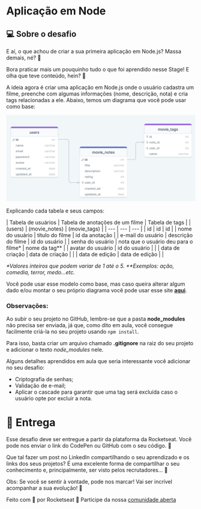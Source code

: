 # Aplicação em Node

## 💻 Sobre o desafio

E aí, o que achou de criar a sua primeira aplicação em Node.js? Massa demais, né? 💜

Bora praticar mais um pouquinho tudo o que foi aprendido nesse Stage!
E olha que teve conteúdo, hein? 👀

A ideia agora é criar uma aplicação em Node.js onde o usuário cadastra um filme, preenche com algumas informações (nome, descrição, nota) e cria tags relacionadas a ele.
Abaixo, temos um diagrama que você pode usar como base:

![Tables](./assets/tables.png)

Explicando cada tabela e seus campos:

| Tabela de usuários | Tabela de anotações de um filme | Tabela de tags |
| (users) | (movie_notes) | (movie_tags) |
| --- | --- | --- |
| id | id | id |
| nome do usuário | título do filme | id da anotação |
| e-mail do usuário | descrição do filme | id do usuário |
| senha do usuário | nota que o usuário deu para o filme\* | nome da tag\*\* |
| avatar do usuário | id do usuário | |
| data de criação | data de criação | |
| data de edição | data de edição | |

_\*Valores inteiros que podem variar de 1 até o 5._
_\*\*Exemplos: ação, comedia, terror, medo...etc._

Você pode usar esse modelo como base, mas caso queira alterar algum dado e/ou montar o seu próprio diagrama você pode usar esse site **[aqui](https://drawsql.app/)**.

### **Observações:**

Ao subir o seu projeto no GitHub, lembre-se que a pasta **node_modules** não precisa ser enviada, já que, como dito em aula, você consegue facilmente criá-la no seu projeto usando `npm install`.

Para isso, basta criar um arquivo chamado **.gitignore** na raiz do seu projeto e adicionar o texto _node_modules_ nele.

Alguns detalhes aprendidos em aula que seria interessante você adicionar no seu desafio:

- Criptografia de senhas;
- Validação de e-mail;
- Aplicar o cascade para garantir que uma tag será excluída caso o usuário opte por excluir a nota.

# 📅 Entrega

Esse desafio deve ser entregue a partir da plataforma da Rocketseat.
Você pode nos enviar o link do CodePen ou GitHub com o seu código. 💜

Que tal fazer um post no LinkedIn compartilhando o seu aprendizado e os links dos seus projetos?
É uma excelente forma de compartilhar o seu conhecimento e, principalmente, ser visto pelos recrutadores... 👀

Obs: Se você se sentir à vontade, pode nos marcar!
Vai ser incrível acompanhar a sua evolução! 💜

Feito com 💜 por Rocketseat 👋 Participe da nossa [comunidade aberta](https://discord.gg/Ns86RQyVH8)
